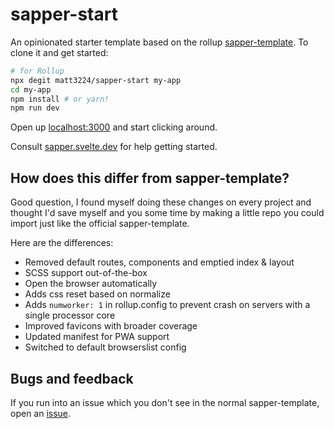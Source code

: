 # sapper-start

An opinionated starter template based on the rollup [sapper-template](https://github.com/sveltejs/sapper-template/tree/rollup). To clone it and get started:

```bash
# for Rollup
npx degit matt3224/sapper-start my-app
cd my-app
npm install # or yarn!
npm run dev
```

Open up [localhost:3000](http://localhost:3000) and start clicking around.

Consult [sapper.svelte.dev](https://sapper.svelte.dev) for help getting started.


## How does this differ from sapper-template?

Good question, I found myself doing these changes on every project and thought I'd save myself and you some time by making a little repo you could import just like the official sapper-template.

Here are the differences:
* Removed default routes, components and emptied index & layout
* SCSS support out-of-the-box
* Open the browser automatically
* Adds css reset based on normalize
* Adds `numworker: 1` in rollup.config to prevent crash on servers with a single processor core
* Improved favicons with broader coverage
* Updated manifest for PWA support
* Switched to default browserslist config


## Bugs and feedback

If you run into an issue which you don't see in the normal sapper-template, open an [issue](https://github.com/matt3224/sapper-start/issues).
